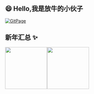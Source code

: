 ## 😄 Hello,我是放牛的小伙子

[![GitPage](https://img.shields.io/badge/GitPagePage-webstep-blueviolet?style=for-the-badge&logo=github&color=fd79a8)](https://github.com/fangniu)



## 新年汇总 ✨

<img align="" height="137px" src="https://github-readme-stats.vercel.app/api?username=fangniu&hide_title=true&hide_border=true&show_icons=true&include_all_commits=true&line_height=21&bg_color=0,EC6C6C,FFD479,FFFC79,73FA79&theme=graywhite&locale=cn" /><img align="" height="137px" src="https://github-readme-stats.vercel.app/api/top-langs/?username=fangniu&hide_title=true&hide_border=true&layout=compact&bg_color=0,73FA79,73FDFF,D783FF&theme=graywhite&locale=cn" />
